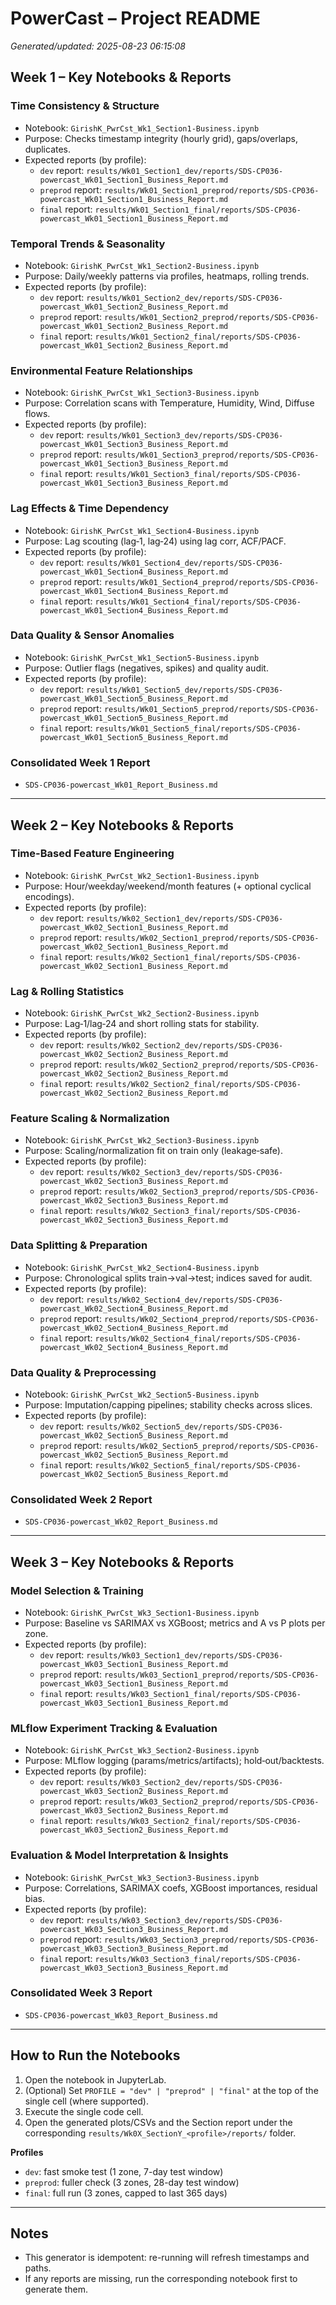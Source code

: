 # PowerCast – Project README

_Generated/updated: 2025-08-23 06:15:08_

## Week 1 – Key Notebooks & Reports

### Time Consistency & Structure
- Notebook: `GirishK_PwrCst_Wk1_Section1-Business.ipynb`
- Purpose: Checks timestamp integrity (hourly grid), gaps/overlaps, duplicates.
- Expected reports (by profile):
  - `dev` report: `results/Wk01_Section1_dev/reports/SDS-CP036-powercast_Wk01_Section1_Business_Report.md`
  - `preprod` report: `results/Wk01_Section1_preprod/reports/SDS-CP036-powercast_Wk01_Section1_Business_Report.md`
  - `final` report: `results/Wk01_Section1_final/reports/SDS-CP036-powercast_Wk01_Section1_Business_Report.md`

### Temporal Trends & Seasonality
- Notebook: `GirishK_PwrCst_Wk1_Section2-Business.ipynb`
- Purpose: Daily/weekly patterns via profiles, heatmaps, rolling trends.
- Expected reports (by profile):
  - `dev` report: `results/Wk01_Section2_dev/reports/SDS-CP036-powercast_Wk01_Section2_Business_Report.md`
  - `preprod` report: `results/Wk01_Section2_preprod/reports/SDS-CP036-powercast_Wk01_Section2_Business_Report.md`
  - `final` report: `results/Wk01_Section2_final/reports/SDS-CP036-powercast_Wk01_Section2_Business_Report.md`

### Environmental Feature Relationships
- Notebook: `GirishK_PwrCst_Wk1_Section3-Business.ipynb`
- Purpose: Correlation scans with Temperature, Humidity, Wind, Diffuse flows.
- Expected reports (by profile):
  - `dev` report: `results/Wk01_Section3_dev/reports/SDS-CP036-powercast_Wk01_Section3_Business_Report.md`
  - `preprod` report: `results/Wk01_Section3_preprod/reports/SDS-CP036-powercast_Wk01_Section3_Business_Report.md`
  - `final` report: `results/Wk01_Section3_final/reports/SDS-CP036-powercast_Wk01_Section3_Business_Report.md`

### Lag Effects & Time Dependency
- Notebook: `GirishK_PwrCst_Wk1_Section4-Business.ipynb`
- Purpose: Lag scouting (lag‑1, lag‑24) using lag corr, ACF/PACF.
- Expected reports (by profile):
  - `dev` report: `results/Wk01_Section4_dev/reports/SDS-CP036-powercast_Wk01_Section4_Business_Report.md`
  - `preprod` report: `results/Wk01_Section4_preprod/reports/SDS-CP036-powercast_Wk01_Section4_Business_Report.md`
  - `final` report: `results/Wk01_Section4_final/reports/SDS-CP036-powercast_Wk01_Section4_Business_Report.md`

### Data Quality & Sensor Anomalies
- Notebook: `GirishK_PwrCst_Wk1_Section5-Business.ipynb`
- Purpose: Outlier flags (negatives, spikes) and quality audit.
- Expected reports (by profile):
  - `dev` report: `results/Wk01_Section5_dev/reports/SDS-CP036-powercast_Wk01_Section5_Business_Report.md`
  - `preprod` report: `results/Wk01_Section5_preprod/reports/SDS-CP036-powercast_Wk01_Section5_Business_Report.md`
  - `final` report: `results/Wk01_Section5_final/reports/SDS-CP036-powercast_Wk01_Section5_Business_Report.md`

### Consolidated Week 1 Report
- `SDS-CP036-powercast_Wk01_Report_Business.md`

---

## Week 2 – Key Notebooks & Reports

### Time-Based Feature Engineering
- Notebook: `GirishK_PwrCst_Wk2_Section1-Business.ipynb`
- Purpose: Hour/weekday/weekend/month features (+ optional cyclical encodings).
- Expected reports (by profile):
  - `dev` report: `results/Wk02_Section1_dev/reports/SDS-CP036-powercast_Wk02_Section1_Business_Report.md`
  - `preprod` report: `results/Wk02_Section1_preprod/reports/SDS-CP036-powercast_Wk02_Section1_Business_Report.md`
  - `final` report: `results/Wk02_Section1_final/reports/SDS-CP036-powercast_Wk02_Section1_Business_Report.md`

### Lag & Rolling Statistics
- Notebook: `GirishK_PwrCst_Wk2_Section2-Business.ipynb`
- Purpose: Lag‑1/lag‑24 and short rolling stats for stability.
- Expected reports (by profile):
  - `dev` report: `results/Wk02_Section2_dev/reports/SDS-CP036-powercast_Wk02_Section2_Business_Report.md`
  - `preprod` report: `results/Wk02_Section2_preprod/reports/SDS-CP036-powercast_Wk02_Section2_Business_Report.md`
  - `final` report: `results/Wk02_Section2_final/reports/SDS-CP036-powercast_Wk02_Section2_Business_Report.md`

### Feature Scaling & Normalization
- Notebook: `GirishK_PwrCst_Wk2_Section3-Business.ipynb`
- Purpose: Scaling/normalization fit on train only (leakage‑safe).
- Expected reports (by profile):
  - `dev` report: `results/Wk02_Section3_dev/reports/SDS-CP036-powercast_Wk02_Section3_Business_Report.md`
  - `preprod` report: `results/Wk02_Section3_preprod/reports/SDS-CP036-powercast_Wk02_Section3_Business_Report.md`
  - `final` report: `results/Wk02_Section3_final/reports/SDS-CP036-powercast_Wk02_Section3_Business_Report.md`

### Data Splitting & Preparation
- Notebook: `GirishK_PwrCst_Wk2_Section4-Business.ipynb`
- Purpose: Chronological splits train→val→test; indices saved for audit.
- Expected reports (by profile):
  - `dev` report: `results/Wk02_Section4_dev/reports/SDS-CP036-powercast_Wk02_Section4_Business_Report.md`
  - `preprod` report: `results/Wk02_Section4_preprod/reports/SDS-CP036-powercast_Wk02_Section4_Business_Report.md`
  - `final` report: `results/Wk02_Section4_final/reports/SDS-CP036-powercast_Wk02_Section4_Business_Report.md`

### Data Quality & Preprocessing
- Notebook: `GirishK_PwrCst_Wk2_Section5-Business.ipynb`
- Purpose: Imputation/capping pipelines; stability checks across slices.
- Expected reports (by profile):
  - `dev` report: `results/Wk02_Section5_dev/reports/SDS-CP036-powercast_Wk02_Section5_Business_Report.md`
  - `preprod` report: `results/Wk02_Section5_preprod/reports/SDS-CP036-powercast_Wk02_Section5_Business_Report.md`
  - `final` report: `results/Wk02_Section5_final/reports/SDS-CP036-powercast_Wk02_Section5_Business_Report.md`

### Consolidated Week 2 Report
- `SDS-CP036-powercast_Wk02_Report_Business.md`

---

## Week 3 – Key Notebooks & Reports

### Model Selection & Training
- Notebook: `GirishK_PwrCst_Wk3_Section1-Business.ipynb`
- Purpose: Baseline vs SARIMAX vs XGBoost; metrics and A vs P plots per zone.
- Expected reports (by profile):
  - `dev` report: `results/Wk03_Section1_dev/reports/SDS-CP036-powercast_Wk03_Section1_Business_Report.md`
  - `preprod` report: `results/Wk03_Section1_preprod/reports/SDS-CP036-powercast_Wk03_Section1_Business_Report.md`
  - `final` report: `results/Wk03_Section1_final/reports/SDS-CP036-powercast_Wk03_Section1_Business_Report.md`

### MLflow Experiment Tracking & Evaluation
- Notebook: `GirishK_PwrCst_Wk3_Section2-Business.ipynb`
- Purpose: MLflow logging (params/metrics/artifacts); hold‑out/backtests.
- Expected reports (by profile):
  - `dev` report: `results/Wk03_Section2_dev/reports/SDS-CP036-powercast_Wk03_Section2_Business_Report.md`
  - `preprod` report: `results/Wk03_Section2_preprod/reports/SDS-CP036-powercast_Wk03_Section2_Business_Report.md`
  - `final` report: `results/Wk03_Section2_final/reports/SDS-CP036-powercast_Wk03_Section2_Business_Report.md`

### Evaluation & Model Interpretation & Insights
- Notebook: `GirishK_PwrCst_Wk3_Section3-Business.ipynb`
- Purpose: Correlations, SARIMAX coefs, XGBoost importances, residual bias.
- Expected reports (by profile):
  - `dev` report: `results/Wk03_Section3_dev/reports/SDS-CP036-powercast_Wk03_Section3_Business_Report.md`
  - `preprod` report: `results/Wk03_Section3_preprod/reports/SDS-CP036-powercast_Wk03_Section3_Business_Report.md`
  - `final` report: `results/Wk03_Section3_final/reports/SDS-CP036-powercast_Wk03_Section3_Business_Report.md`

### Consolidated Week 3 Report
- `SDS-CP036-powercast_Wk03_Report_Business.md`

---

## How to Run the Notebooks
1. Open the notebook in JupyterLab.
2. (Optional) Set `PROFILE = "dev" | "preprod" | "final"` at the top of the single cell (where supported).
3. Execute the single code cell.
4. Open the generated plots/CSVs and the Section report under the corresponding `results/Wk0X_SectionY_<profile>/reports/` folder.

**Profiles**
- `dev`: fast smoke test (1 zone, 7-day test window)
- `preprod`: fuller check (3 zones, 28-day test window)
- `final`: full run (3 zones, capped to last 365 days)

---
## Notes
- This generator is idempotent: re-running will refresh timestamps and paths.
- If any reports are missing, run the corresponding notebook first to generate them.
